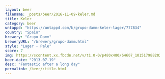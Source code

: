 ```yaml
---
layout: beer
filename: _posts/beer/2016-11-09-keler.md
title: Keler
category: beer
untappd: "https://untappd.com/b/grupo-damm-keler-lager/777834"
country: "Spain"
brewery: "Grupo Damm"
breweryURL: "/brewery/grupo-damm.html"
style: "Lager - Pale"
score: 7
img: https://scontent.xx.fbcdn.net/v/t1.0-0/p480x480/64607_10151798820233745_1697119288_n.jpg?oh=10265451493a782908f625a250620bdf&oe=59279DCF
beer-date: "2013-07-19"
desc: "Fantastic after a long day"
permalink: /beer/:title.html
---
```


